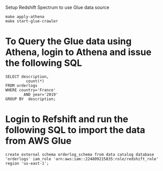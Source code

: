 Setup Redshift Spectrum to use Glue data source

```
make apply-athena
make start-glue-crawler
```

# To Query the Glue data using Athena, login to Athena and issue the following SQL
```
SELECT description,
         count(*)
FROM orderlogs
WHERE country='France'
        AND year='2019'
GROUP BY  description; 
```

# Login to Refshift and run the following SQL to import the data from AWS Glue
```
create external schema orderlog_schema from data catalog database 'orderlogs' iam_role 'arn:aws:iam::224809215835:role/redshift_role'
region 'us-east-1';
```